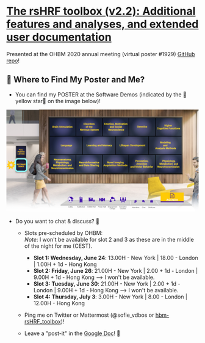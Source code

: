 # <a href="https://github.com/compneuro-da/rsHRF/tree/update">The rsHRF toolbox (v2.2): Additional features and analyses, and extended user documentation</a>
Presented at the OHBM 2020 annual meeting (virtual poster #1929)
<a href="https://github.com/compneuro-da/rsHRF/tree/update">GitHub repo</a>!

## :triangular_flag_on_post: Where to Find My Poster and Me?

* You can find my POSTER at the Software Demos (indicated by the :star2:yellow star:star2: on the image below)! 

<img src="./OHBM2020_SoftwareDemos.png" width="700"/>

* Do you want to chat & discuss? :speech_balloon:  
  - Slots pre-scheduled by OHBM: 
    <br> *Note*: I won't be available for slot 2 and 3 as these are in the middle of the night for me (CEST).
    - **Slot 1: Wednesday, June 24**: 13.00H - New York | 18.00 - London | 1.00H + 1d - Hong Kong
    - **Slot 2: Friday, June 26**: 21.00H - New York | 2.00 + 1d - London | 9.00H + 1d - Hong Kong --> I won't be available. 
    - **Slot 3: Tuesday, June 30**: 21.00H - New York | 2.00 + 1d - London | 9.00H + 1d - Hong Kong --> I won't be available. 
    - **Slot 4: Thursday, July 3**: 3.00H - New York | 8.00 - London | 12.00H - Hong Kong

  - Ping me on Twitter or Mattermost (@sofie_vdbos or <a href="https://mattermost.brainhack.org/brainhack/channels/hbm-rshrf_toolbox">hbm-rsHRF_toolbox</a>)! 
  
  - Leave a "post-it" in the <a href="">Google Doc</a>! :incoming_envelope:
    

